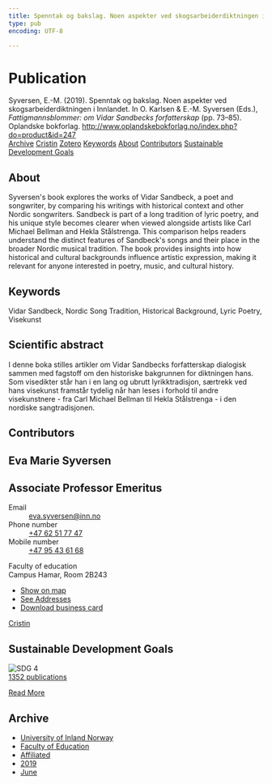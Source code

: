 ```yaml
---
title: Spenntak og bakslag. Noen aspekter ved skogsarbeiderdiktningen i Innlandet
type: pub
encoding: UTF-8

---
```

<h1>Publication</h1>
<article id="csl-bib-container-HZ9ALT5K" class="csl-bib-container">
  <div class="csl-bib-body"> <div class="csl-entry">Syversen, E.-M. (2019). Spenntak og bakslag. Noen aspekter ved skogsarbeiderdiktningen i Innlandet. In O. Karlsen &#38; E.-M. Syversen (Eds.), <i>Fattigmannsblommer: om Vidar Sandbecks forfatterskap</i> (pp. 73–85). Oplandske bokforlag. <a href="http://www.oplandskebokforlag.no/index.php?do=product&#38;id=247">http://www.oplandskebokforlag.no/index.php?do=product&#38;id=247</a></div> </div>
  <div class="csl-bib-buttons">
    <a href="#taxonomy-article-HZ9ALT5K" alt="archive" class="csl-bib-button">Archive</a>
    <a href="https://app.cristin.no/results/show.jsf?id=1708080" alt="Cristin" class="csl-bib-button">Cristin</a>
    <a href="http://zotero.org/groups/5881554/items/HZ9ALT5K" alt="Zotero" class="csl-bib-button">Zotero</a>
    <a href="#keywords-article-HZ9ALT5K" alt="keywords" class="csl-bib-button">Keywords</a>
    <a href="#about-article-HZ9ALT5K" alt="about_pub" class="csl-bib-button">About</a>
    <a href="#contributors-article-HZ9ALT5K" alt="contributors" class="csl-bib-button">Contributors</a>
    <a href="#sdg-article-HZ9ALT5K" alt="sdg" class="csl-bib-button">Sustainable Development Goals</a>
  </div>
  <div id="csl-bib-meta-container-HZ9ALT5K"></div>
</article>
<div id="csl-bib-meta-HZ9ALT5K" class="csl-bib-meta">
  <article id="about-article-HZ9ALT5K" class="about_pub-article">
    <h1>About</h1>
    Syversen's book explores the works of Vidar Sandbeck, a poet and songwriter, by comparing his writings with historical context and other Nordic songwriters. Sandbeck is part of a long tradition of lyric poetry, and his unique style becomes clearer when viewed alongside artists like Carl Michael Bellman and Hekla Stålstrenga. This comparison helps readers understand the distinct features of Sandbeck's songs and their place in the broader Nordic musical tradition. The book provides insights into how historical and cultural backgrounds influence artistic expression, making it relevant for anyone interested in poetry, music, and cultural history.
  </article>
  <article id="keywords-article-HZ9ALT5K" class="keywords-article">
    <h1>Keywords</h1>
    Vidar Sandbeck, Nordic Song Tradition, Historical Background, Lyric Poetry, Visekunst
  </article>
  <article id="abstract-article-HZ9ALT5K" class="abstract-article">
    <h1>Scientific abstract</h1>
    I denne boka stilles artikler om Vidar Sandbecks forfatterskap dialogisk sammen med fagstoff om den historiske bakgrunnen for diktningen hans. Som visedikter står han i en lang og ubrutt lyrikktradisjon, særtrekk ved hans visekunst framstår tydelig når han leses i forhold til andre visekunstnere - fra Carl Michael Bellman til Hekla Stålstrenga - i den nordiske sangtradisjonen.
  </article>
  <article id="contributors-article-HZ9ALT5K" class="contributors-article">
    <h1>Contributors</h1>
    <div class="personas"> <div class="vrtx-hinn-person-card"> <div class="photo"> <i class="lar la-user-circle missing-person"></i> </div> <div class="info"> <hgroup><h1>Eva Marie Syversen</h1> <h2>Associate Professor Emeritus</h2> </hgroup><dl> <dt>Email</dt> <dd> <a href="mailto:eva.syversen@inn.no">eva.syversen@inn.no</a> </dd> <dt>Phone number</dt> <dd><a href="tel:+4762517747"> +47 62 51 77 47 </a></dd> <dt>Mobile number</dt> <dd><a href="tel:+4795436168"> +47 95 43 61 68 </a></dd> </dl> <p> Faculty of education<br> Campus Hamar, Room 2B243 </p> <ul class="vrtx-hinn-links"> <li><a href="https://www.google.com/maps?q=60.796320,%2011.074390">Show on map</a></li> <li><a href="https://www.inn.no/english/find-an-employee/eva-syversen.html#vrtx-hinn-addresses">See Addresses</a></li> <li><a href="https://www.inn.no/english/find-an-employee/eva-syversen.html?vrtx=vcf">Download business card</a></li> </ul> </div> </div> <a href="https://app.cristin.no/persons/show.jsf?id=100353" alt="Cristin URL" class="personas-cristin">Cristin</a> </div>
  </article>
  <article id="sdg-article-HZ9ALT5K" class="sdg-article">
    <h1>Sustainable Development Goals</h1>
    <div class="sdg-container"><div id="sdg4" class="sdg">
        <img src="{{< params subfolder >}}images/sdg/sdg04_en.png" class="image" alt="SDG 4">
        <div class="sdg-overlay">
          <a href="/en/archive/?key=?sdg=4#archive" class="sdg-publication-count"><span>1352</span> publications</a>
          <p><a href="https://sdgs.un.org/goals/goal4" class="sdg-read-more">Read More</a></p>
        </div>
      </div></div>
  </article>
  <article id="taxonomy-article-HZ9ALT5K" class="taxonomy-article">
    <h1>Archive</h1>
    <ul>
      <li>
        <a href="/en/archive/?key=3DCRN523">University of Inland Norway</a>
      </li>
      <li>
        <a href="/en/archive/?key=WYNZA47F">Faculty of Education</a>
      </li>
      <li>
        <a href="/en/archive/?key=2ZAN5K7T">Affiliated</a>
      </li>
      <li>
        <a href="/en/archive/?key=DEBVM7RU">2019</a>
      </li>
      <li>
        <a href="/en/archive/?key=4G3SYRVF">June</a>
      </li>
    </ul>
  </article>
</div>
